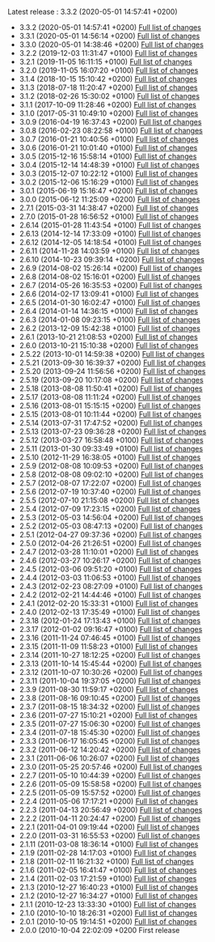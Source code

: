 Latest release : 3.3.2 (2020-05-01 14:57:41 +0200)


* 3.3.2 (2020-05-01 14:57:41 +0200) [Full list of changes](https://github.com/Apen/additional_reports/compare/3.3.1...3.3.2)
* 3.3.1 (2020-05-01 14:56:14 +0200) [Full list of changes](https://github.com/Apen/additional_reports/compare/3.3.0...3.3.1)
* 3.3.0 (2020-05-01 14:38:46 +0200) [Full list of changes](https://github.com/Apen/additional_reports/compare/3.2.2...3.3.0)
* 3.2.2 (2019-12-03 11:31:47 +0100) [Full list of changes](https://github.com/Apen/additional_reports/compare/3.2.1...3.2.2)
* 3.2.1 (2019-11-05 16:11:15 +0100) [Full list of changes](https://github.com/Apen/additional_reports/compare/3.2.0...3.2.1)
* 3.2.0 (2019-11-05 16:07:20 +0100) [Full list of changes](https://github.com/Apen/additional_reports/compare/3.1.4...3.2.0)
* 3.1.4 (2018-10-15 15:10:42 +0200) [Full list of changes](https://github.com/Apen/additional_reports/compare/3.1.3...3.1.4)
* 3.1.3 (2018-07-18 11:20:47 +0200) [Full list of changes](https://github.com/Apen/additional_reports/compare/3.1.2...3.1.3)
* 3.1.2 (2018-02-26 15:30:02 +0100) [Full list of changes](https://github.com/Apen/additional_reports/compare/3.1.1...3.1.2)
* 3.1.1 (2017-10-09 11:28:46 +0200) [Full list of changes](https://github.com/Apen/additional_reports/compare/3.1.0...3.1.1)
* 3.1.0 (2017-05-31 10:49:10 +0200) [Full list of changes](https://github.com/Apen/additional_reports/compare/3.0.9...3.1.0)
* 3.0.9 (2016-04-19 16:37:43 +0200) [Full list of changes](https://github.com/Apen/additional_reports/compare/3.0.8...3.0.9)
* 3.0.8 (2016-02-23 08:22:58 +0100) [Full list of changes](https://github.com/Apen/additional_reports/compare/3.0.7...3.0.8)
* 3.0.7 (2016-01-21 10:40:56 +0100) [Full list of changes](https://github.com/Apen/additional_reports/compare/3.0.6...3.0.7)
* 3.0.6 (2016-01-21 10:01:40 +0100) [Full list of changes](https://github.com/Apen/additional_reports/compare/3.0.5...3.0.6)
* 3.0.5 (2015-12-16 15:58:14 +0100) [Full list of changes](https://github.com/Apen/additional_reports/compare/3.0.4...3.0.5)
* 3.0.4 (2015-12-14 14:48:39 +0100) [Full list of changes](https://github.com/Apen/additional_reports/compare/3.0.3...3.0.4)
* 3.0.3 (2015-12-07 10:22:12 +0100) [Full list of changes](https://github.com/Apen/additional_reports/compare/3.0.2...3.0.3)
* 3.0.2 (2015-12-06 15:16:29 +0100) [Full list of changes](https://github.com/Apen/additional_reports/compare/3.0.1...3.0.2)
* 3.0.1 (2015-06-19 15:16:47 +0200) [Full list of changes](https://github.com/Apen/additional_reports/compare/3.0.0...3.0.1)
* 3.0.0 (2015-06-12 11:25:09 +0200) [Full list of changes](https://github.com/Apen/additional_reports/compare/2.7.1...3.0.0)
* 2.7.1 (2015-03-31 14:38:47 +0200) [Full list of changes](https://github.com/Apen/additional_reports/compare/2.7.0...2.7.1)
* 2.7.0 (2015-01-28 16:56:52 +0100) [Full list of changes](https://github.com/Apen/additional_reports/compare/2.6.14...2.7.0)
* 2.6.14 (2015-01-28 11:43:54 +0100) [Full list of changes](https://github.com/Apen/additional_reports/compare/2.6.13...2.6.14)
* 2.6.13 (2014-12-14 17:33:09 +0100) [Full list of changes](https://github.com/Apen/additional_reports/compare/2.6.12...2.6.13)
* 2.6.12 (2014-12-05 14:18:54 +0100) [Full list of changes](https://github.com/Apen/additional_reports/compare/2.6.11...2.6.12)
* 2.6.11 (2014-11-28 14:03:59 +0100) [Full list of changes](https://github.com/Apen/additional_reports/compare/2.6.10...2.6.11)
* 2.6.10 (2014-10-23 09:39:14 +0200) [Full list of changes](https://github.com/Apen/additional_reports/compare/2.6.9...2.6.10)
* 2.6.9 (2014-08-02 15:26:14 +0200) [Full list of changes](https://github.com/Apen/additional_reports/compare/2.6.8...2.6.9)
* 2.6.8 (2014-08-02 15:16:01 +0200) [Full list of changes](https://github.com/Apen/additional_reports/compare/2.6.7...2.6.8)
* 2.6.7 (2014-05-26 16:35:53 +0200) [Full list of changes](https://github.com/Apen/additional_reports/compare/2.6.6...2.6.7)
* 2.6.6 (2014-02-17 13:09:41 +0100) [Full list of changes](https://github.com/Apen/additional_reports/compare/2.6.5...2.6.6)
* 2.6.5 (2014-01-30 16:02:47 +0100) [Full list of changes](https://github.com/Apen/additional_reports/compare/2.6.4...2.6.5)
* 2.6.4 (2014-01-14 14:36:15 +0100) [Full list of changes](https://github.com/Apen/additional_reports/compare/2.6.3...2.6.4)
* 2.6.3 (2014-01-08 09:23:15 +0100) [Full list of changes](https://github.com/Apen/additional_reports/compare/2.6.2...2.6.3)
* 2.6.2 (2013-12-09 15:42:38 +0100) [Full list of changes](https://github.com/Apen/additional_reports/compare/2.6.1...2.6.2)
* 2.6.1 (2013-10-21 21:08:53 +0200) [Full list of changes](https://github.com/Apen/additional_reports/compare/2.6.0...2.6.1)
* 2.6.0 (2013-10-21 15:10:38 +0200) [Full list of changes](https://github.com/Apen/additional_reports/compare/2.5.22...2.6.0)
* 2.5.22 (2013-10-01 14:59:38 +0200) [Full list of changes](https://github.com/Apen/additional_reports/compare/2.5.21...2.5.22)
* 2.5.21 (2013-09-30 16:39:37 +0200) [Full list of changes](https://github.com/Apen/additional_reports/compare/2.5.20...2.5.21)
* 2.5.20 (2013-09-24 11:56:56 +0200) [Full list of changes](https://github.com/Apen/additional_reports/compare/2.5.19...2.5.20)
* 2.5.19 (2013-09-20 10:17:08 +0200) [Full list of changes](https://github.com/Apen/additional_reports/compare/2.5.18...2.5.19)
* 2.5.18 (2013-08-08 11:50:41 +0200) [Full list of changes](https://github.com/Apen/additional_reports/compare/2.5.17...2.5.18)
* 2.5.17 (2013-08-08 11:11:24 +0200) [Full list of changes](https://github.com/Apen/additional_reports/compare/2.5.16...2.5.17)
* 2.5.16 (2013-08-01 15:15:15 +0200) [Full list of changes](https://github.com/Apen/additional_reports/compare/2.5.15...2.5.16)
* 2.5.15 (2013-08-01 10:11:44 +0200) [Full list of changes](https://github.com/Apen/additional_reports/compare/2.5.14...2.5.15)
* 2.5.14 (2013-07-31 17:47:52 +0200) [Full list of changes](https://github.com/Apen/additional_reports/compare/2.5.13...2.5.14)
* 2.5.13 (2013-07-23 09:36:28 +0200) [Full list of changes](https://github.com/Apen/additional_reports/compare/2.5.12...2.5.13)
* 2.5.12 (2013-03-27 16:58:48 +0100) [Full list of changes](https://github.com/Apen/additional_reports/compare/2.5.11...2.5.12)
* 2.5.11 (2013-01-30 09:33:49 +0100) [Full list of changes](https://github.com/Apen/additional_reports/compare/2.5.10...2.5.11)
* 2.5.10 (2012-11-29 16:38:05 +0100) [Full list of changes](https://github.com/Apen/additional_reports/compare/2.5.9...2.5.10)
* 2.5.9 (2012-08-08 10:09:53 +0200) [Full list of changes](https://github.com/Apen/additional_reports/compare/2.5.8...2.5.9)
* 2.5.8 (2012-08-08 09:02:10 +0200) [Full list of changes](https://github.com/Apen/additional_reports/compare/2.5.7...2.5.8)
* 2.5.7 (2012-08-07 17:22:07 +0200) [Full list of changes](https://github.com/Apen/additional_reports/compare/2.5.6...2.5.7)
* 2.5.6 (2012-07-19 10:37:40 +0200) [Full list of changes](https://github.com/Apen/additional_reports/compare/2.5.5...2.5.6)
* 2.5.5 (2012-07-10 21:15:08 +0200) [Full list of changes](https://github.com/Apen/additional_reports/compare/2.5.4...2.5.5)
* 2.5.4 (2012-07-09 17:23:15 +0200) [Full list of changes](https://github.com/Apen/additional_reports/compare/2.5.3...2.5.4)
* 2.5.3 (2012-05-03 14:56:04 +0200) [Full list of changes](https://github.com/Apen/additional_reports/compare/2.5.2...2.5.3)
* 2.5.2 (2012-05-03 08:47:13 +0200) [Full list of changes](https://github.com/Apen/additional_reports/compare/2.5.1...2.5.2)
* 2.5.1 (2012-04-27 09:37:36 +0200) [Full list of changes](https://github.com/Apen/additional_reports/compare/2.5.0...2.5.1)
* 2.5.0 (2012-04-26 21:26:51 +0200) [Full list of changes](https://github.com/Apen/additional_reports/compare/2.4.7...2.5.0)
* 2.4.7 (2012-03-28 11:10:01 +0200) [Full list of changes](https://github.com/Apen/additional_reports/compare/2.4.6...2.4.7)
* 2.4.6 (2012-03-27 10:26:17 +0200) [Full list of changes](https://github.com/Apen/additional_reports/compare/2.4.5...2.4.6)
* 2.4.5 (2012-03-06 09:51:20 +0100) [Full list of changes](https://github.com/Apen/additional_reports/compare/2.4.4...2.4.5)
* 2.4.4 (2012-03-03 11:06:53 +0100) [Full list of changes](https://github.com/Apen/additional_reports/compare/2.4.3...2.4.4)
* 2.4.3 (2012-02-23 08:27:09 +0100) [Full list of changes](https://github.com/Apen/additional_reports/compare/2.4.2...2.4.3)
* 2.4.2 (2012-02-21 14:44:46 +0100) [Full list of changes](https://github.com/Apen/additional_reports/compare/2.4.1...2.4.2)
* 2.4.1 (2012-02-20 15:33:31 +0100) [Full list of changes](https://github.com/Apen/additional_reports/compare/2.4.0...2.4.1)
* 2.4.0 (2012-02-13 17:35:49 +0100) [Full list of changes](https://github.com/Apen/additional_reports/compare/2.3.18...2.4.0)
* 2.3.18 (2012-01-24 17:13:43 +0100) [Full list of changes](https://github.com/Apen/additional_reports/compare/2.3.17...2.3.18)
* 2.3.17 (2012-01-02 09:16:47 +0100) [Full list of changes](https://github.com/Apen/additional_reports/compare/2.3.16...2.3.17)
* 2.3.16 (2011-11-24 07:46:45 +0100) [Full list of changes](https://github.com/Apen/additional_reports/compare/2.3.15...2.3.16)
* 2.3.15 (2011-11-09 11:58:23 +0100) [Full list of changes](https://github.com/Apen/additional_reports/compare/2.3.14...2.3.15)
* 2.3.14 (2011-10-27 18:12:25 +0200) [Full list of changes](https://github.com/Apen/additional_reports/compare/2.3.13...2.3.14)
* 2.3.13 (2011-10-14 15:45:44 +0200) [Full list of changes](https://github.com/Apen/additional_reports/compare/2.3.12...2.3.13)
* 2.3.12 (2011-10-07 10:30:26 +0200) [Full list of changes](https://github.com/Apen/additional_reports/compare/2.3.11...2.3.12)
* 2.3.11 (2011-10-04 19:37:05 +0200) [Full list of changes](https://github.com/Apen/additional_reports/compare/2.3.9...2.3.11)
* 2.3.9 (2011-08-30 11:59:17 +0200) [Full list of changes](https://github.com/Apen/additional_reports/compare/2.3.8...2.3.9)
* 2.3.8 (2011-08-16 09:10:45 +0200) [Full list of changes](https://github.com/Apen/additional_reports/compare/2.3.7...2.3.8)
* 2.3.7 (2011-08-15 18:34:32 +0200) [Full list of changes](https://github.com/Apen/additional_reports/compare/2.3.6...2.3.7)
* 2.3.6 (2011-07-27 15:10:21 +0200) [Full list of changes](https://github.com/Apen/additional_reports/compare/2.3.5...2.3.6)
* 2.3.5 (2011-07-27 15:06:30 +0200) [Full list of changes](https://github.com/Apen/additional_reports/compare/2.3.4...2.3.5)
* 2.3.4 (2011-07-18 15:45:30 +0200) [Full list of changes](https://github.com/Apen/additional_reports/compare/2.3.3...2.3.4)
* 2.3.3 (2011-06-17 16:05:45 +0200) [Full list of changes](https://github.com/Apen/additional_reports/compare/2.3.2...2.3.3)
* 2.3.2 (2011-06-12 14:20:42 +0200) [Full list of changes](https://github.com/Apen/additional_reports/compare/2.3.1...2.3.2)
* 2.3.1 (2011-06-06 10:26:07 +0200) [Full list of changes](https://github.com/Apen/additional_reports/compare/2.3.0...2.3.1)
* 2.3.0 (2011-05-25 20:57:46 +0200) [Full list of changes](https://github.com/Apen/additional_reports/compare/2.2.7...2.3.0)
* 2.2.7 (2011-05-10 10:44:39 +0200) [Full list of changes](https://github.com/Apen/additional_reports/compare/2.2.6...2.2.7)
* 2.2.6 (2011-05-09 15:58:58 +0200) [Full list of changes](https://github.com/Apen/additional_reports/compare/2.2.5...2.2.6)
* 2.2.5 (2011-05-09 15:57:52 +0200) [Full list of changes](https://github.com/Apen/additional_reports/compare/2.2.4...2.2.5)
* 2.2.4 (2011-05-06 17:17:21 +0200) [Full list of changes](https://github.com/Apen/additional_reports/compare/2.2.3...2.2.4)
* 2.2.3 (2011-04-13 20:56:49 +0200) [Full list of changes](https://github.com/Apen/additional_reports/compare/2.2.2...2.2.3)
* 2.2.2 (2011-04-11 20:24:47 +0200) [Full list of changes](https://github.com/Apen/additional_reports/compare/2.2.1...2.2.2)
* 2.2.1 (2011-04-01 09:19:44 +0200) [Full list of changes](https://github.com/Apen/additional_reports/compare/2.2.0...2.2.1)
* 2.2.0 (2011-03-31 16:55:53 +0200) [Full list of changes](https://github.com/Apen/additional_reports/compare/2.1.11...2.2.0)
* 2.1.11 (2011-03-08 18:36:14 +0100) [Full list of changes](https://github.com/Apen/additional_reports/compare/2.1.9...2.1.11)
* 2.1.9 (2011-02-28 14:17:03 +0100) [Full list of changes](https://github.com/Apen/additional_reports/compare/2.1.8...2.1.9)
* 2.1.8 (2011-02-11 16:21:32 +0100) [Full list of changes](https://github.com/Apen/additional_reports/compare/2.1.6...2.1.8)
* 2.1.6 (2011-02-05 16:41:47 +0100) [Full list of changes](https://github.com/Apen/additional_reports/compare/2.1.4...2.1.6)
* 2.1.4 (2011-02-03 17:21:59 +0100) [Full list of changes](https://github.com/Apen/additional_reports/compare/2.1.3...2.1.4)
* 2.1.3 (2010-12-27 16:40:23 +0100) [Full list of changes](https://github.com/Apen/additional_reports/compare/2.1.2...2.1.3)
* 2.1.2 (2010-12-27 16:34:27 +0100) [Full list of changes](https://github.com/Apen/additional_reports/compare/2.1.1...2.1.2)
* 2.1.1 (2010-12-23 13:33:30 +0100) [Full list of changes](https://github.com/Apen/additional_reports/compare/2.1.0...2.1.1)
* 2.1.0 (2010-10-10 18:26:31 +0200) [Full list of changes](https://github.com/Apen/additional_reports/compare/2.0.1...2.1.0)
* 2.0.1 (2010-10-05 19:14:51 +0200) [Full list of changes](https://github.com/Apen/additional_reports/compare/2.0.0...2.0.1)
* 2.0.0 (2010-10-04 22:02:09 +0200 First release